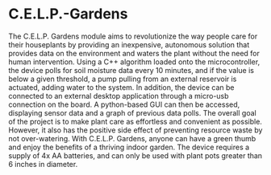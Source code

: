 # C.E.L.P.-Gardens

The C.E.L.P. Gardens module aims to revolutionize the way people care for their houseplants by providing an inexpensive, autonomous solution that provides data on the environment and waters the plant without the need for human intervention.
Using a C++ algorithm loaded onto the microcontroller, the device polls for soil moisture data every 10 minutes, and if the value is below a given threshold, a pump pulling from an external reservoir is actuated, adding water to the system.
In addition, the device can be connected to an external desktop application through a micro-usb connection on the board. A python-based GUI can then be accessed, displaying sensor data and a graph of previous data polls.
The overall goal of the project is to make plant care as effortless and convenient as possible.  However, it also has the positive side effect of preventing resource waste by not over-watering.  With C.E.L.P. Gardens, anyone can have a green thumb and enjoy the benefits of a thriving indoor garden. 
The device requires a supply of 4x AA batteries, and can only be used with plant pots greater than 6 inches in diameter.
